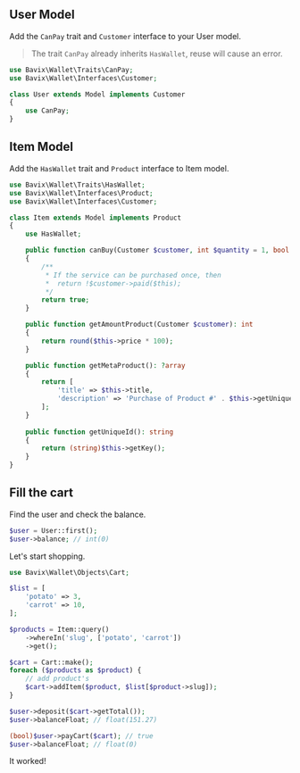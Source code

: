 ## User Model

Add the `CanPay` trait and `Customer` interface to your User model.

> The trait `CanPay` already inherits `HasWallet`, reuse will cause an error.

```php
use Bavix\Wallet\Traits\CanPay;
use Bavix\Wallet\Interfaces\Customer;

class User extends Model implements Customer
{
    use CanPay;
}
```

## Item Model

Add the `HasWallet` trait and `Product` interface to Item model.

```php
use Bavix\Wallet\Traits\HasWallet;
use Bavix\Wallet\Interfaces\Product;
use Bavix\Wallet\Interfaces\Customer;

class Item extends Model implements Product
{
    use HasWallet;

    public function canBuy(Customer $customer, int $quantity = 1, bool $force = null): bool
    {
        /**
         * If the service can be purchased once, then
         *  return !$customer->paid($this);
         */
        return true; 
    }

    public function getAmountProduct(Customer $customer): int
    {
        return round($this->price * 100);
    }

    public function getMetaProduct(): ?array
    {
        return [
            'title' => $this->title, 
            'description' => 'Purchase of Product #' . $this->getUniqueId(), 
        ];
    }
    
    public function getUniqueId(): string
    {
        return (string)$this->getKey();
    }
}
```

## Fill the cart

Find the user and check the balance.

```php
$user = User::first();
$user->balance; // int(0)
```

Let's start shopping.

```php
use Bavix\Wallet\Objects\Cart;

$list = [
    'potato' => 3,
    'carrot' => 10,
];

$products = Item::query()
    ->whereIn('slug', ['potato', 'carrot'])
    ->get();

$cart = Cart::make();
foreach ($products as $product) {
    // add product's
    $cart->addItem($product, $list[$product->slug]);
}

$user->deposit($cart->getTotal());
$user->balanceFloat; // float(151.27)

(bool)$user->payCart($cart); // true
$user->balanceFloat; // float(0)
```

It worked! 

